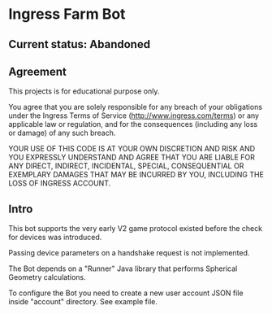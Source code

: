 Ingress Farm Bot
================

Current status: Abandoned
-------------------------

Agreement
---------

This projects is for educational purpose only.

You agree that you are solely responsible for any breach of your obligations under the Ingress Terms of Service (http://www.ingress.com/terms) or any applicable law or regulation, and for the consequences (including any loss or damage) of any such breach.

YOUR USE OF THIS CODE IS AT YOUR OWN DISCRETION AND RISK AND YOU EXPRESSLY UNDERSTAND AND AGREE THAT YOU ARE LIABLE FOR ANY DIRECT, INDIRECT, INCIDENTAL, SPECIAL, CONSEQUENTIAL OR EXEMPLARY DAMAGES THAT MAY BE INCURRED BY YOU, INCLUDING THE LOSS OF INGRESS ACCOUNT.

Intro
-----

This bot supports the very early V2 game protocol  existed before the check for devices was introduced.

Passing device parameters on a handshake request is not implemented.

The Bot depends on a "Runner" Java library that performs Spherical Geometry calculations.

To configure the Bot you need to create a new user account JSON file inside "account" directory. See example file.
